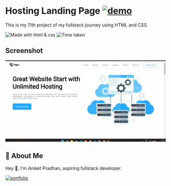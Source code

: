 # **Hosting Landing Page** [![demo](https://img.shields.io/badge/Project--11-Live-orange)](https://snazzy-jalebi-22cd89.netlify.app/)


This is my 11th project of my fullstack journey using HTML and CSS.

![Made with html & css](https://img.shields.io/badge/MADE%20WITH-HTML%26CSS-blue) ![Time taken](https://img.shields.io/badge/TIME%20TAKEN-5hrs-orange)

## Screenshot

![Screenshot](https://github.com/Aniket-ap/HTML_CSS__project-11/blob/main/ss11.jpg?raw=true)

## 🚀 About Me
Hey 👋, I'm Aniket Pradhan, aspiring fullstack developer.


[![portfolio](https://img.shields.io/badge/MY_PORTFOLIO-green)](https://aniket-dev.netlify.app/)